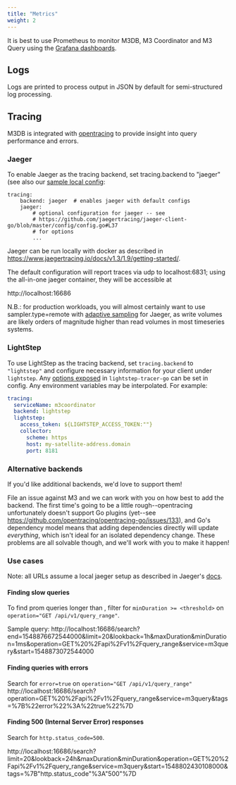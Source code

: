 ```yaml
---
title: "Metrics"
weight: 2
---
```


It is best to use Prometheus to monitor M3DB, M3 Coordinator and M3 Query using the [Grafana dashboards](https://github.com/m3db/m3/blob/master/integrations/grafana/).

## Logs

Logs are printed to process output in JSON by default for semi-structured log processing.

## Tracing

M3DB is integrated with [opentracing](https://opentracing.io/) to provide
insight into query performance and errors.

### Jaeger

To enable Jaeger as the tracing backend, set tracing.backend to "jaeger" (see also our [sample local
config](https://github.com/m3db/m3/blob/master/src/query/config/m3query-local-etcd.yml):

```
tracing:
    backend: jaeger  # enables jaeger with default configs
    jaeger:
        # optional configuration for jaeger -- see
        # https://github.com/jaegertracing/jaeger-client-go/blob/master/config/config.go#L37
        # for options
        ...
```

Jaeger can be run locally with docker as described in
https://www.jaegertracing.io/docs/v1.3/1.9/getting-started/.

The default configuration will report traces via udp to localhost:6831;
using the all-in-one jaeger container, they will be accessible at

http://localhost:16686

N.B.: for production workloads, you will almost certainly want to use
sampler.type=remote with
[adaptive sampling](https://www.jaegertracing.io/docs/v1.3/1.10/sampling/#adaptive-sampler)
for Jaeger, as write volumes are likely orders of magnitude higher than
read volumes in most timeseries systems.

### LightStep

To use LightStep as the tracing backend, set `tracing.backend` to `"lightstep"` and configure necessary information for
your client under `lightstep`. Any [options exposed][lightstep-options] in `lightstep-tracer-go` can be set in config.
Any environment variables may be interpolated. For example:

```yaml
tracing:
  serviceName: m3coordinator
  backend: lightstep
  lightstep:
    access_token: ${LIGHTSTEP_ACCESS_TOKEN:""}
    collector:
      scheme: https
      host: my-satellite-address.domain
      port: 8181
```

### Alternative backends

If you'd like additional backends, we'd love to support them!

File an issue against M3 and we can work with you on how best to add
the backend. The first time's going to be a little rough--opentracing
unfortunately doesn't support Go plugins (yet--see
https://github.com/opentracing/opentracing-go/issues/133), and Go's dependency
model means that adding dependencies directly will update
*everything*, which isn't ideal for an isolated dependency change.
These problems are all solvable though,
and we'll work with you to make it happen!

### Use cases

Note: all URLs assume a local jaeger setup as described in Jaeger's
[docs](https://www.jaegertracing.io/docs/v1.3/1.9/getting-started/).


#### Finding slow queries

To find prom queries longer than <threshold>, filter for `minDuration >= <threshold>` on
`operation="GET /api/v1/query_range"`.

Sample query:
http://localhost:16686/search?end=1548876672544000&limit=20&lookback=1h&maxDuration&minDuration=1ms&operation=GET%20%2Fapi%2Fv1%2Fquery_range&service=m3query&start=1548873072544000

#### Finding queries with errors

Search for `error=true` on `operation="GET /api/v1/query_range"`
http://localhost:16686/search?operation=GET%20%2Fapi%2Fv1%2Fquery_range&service=m3query&tags=%7B%22error%22%3A%22true%22%7D

#### Finding 500 (Internal Server Error) responses

Search for `http.status_code=500`.

http://localhost:16686/search?limit=20&lookback=24h&maxDuration&minDuration&operation=GET%20%2Fapi%2Fv1%2Fquery_range&service=m3query&start=1548802430108000&tags=%7B"http.status_code"%3A"500"%7D

[lightstep-options]: https://github.com/lightstep/lightstep-tracer-go/blob/v0.18.1/options.go#L110
